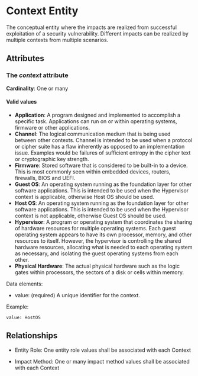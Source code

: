 # Context Entity

The conceptual entity where the impacts are realized from successful exploitation of a security vulnerability. Different impacts can be realized by multiple contexts from multiple scenarios.

## Attributes

### The *context* attribute

**Cardinality**: One or many

#### Valid values

- **Application**:  A program designed and implemented to accomplish a specific task. Applications can run on or within operating systems, firmware or other applications.
- **Channel**:  The logical communication medium that is being used between other contexts. Channel is intended to be used when a protocol or cipher suite has a flaw inherently as opposed to an implementation issue. Examples would be failures of sufficient entropy in the cipher text or cryptographic key strength.
- **Firmware**:  Stored software that is considered to be built-in to a device. This is most commonly seen within embedded devices, routers, firewalls, BIOS and UEFI.
- **Guest OS**:  An operating system running as the foundation layer for other software applications. This is intended to be used when the Hypervisor context is applicable, otherwise Host OS should be used.
- **Host OS**:  An operating system running as the foundation layer for other software applications. This is intended to be used when the Hypervisor context is not applicable, otherwise Guest OS should be used.
- **Hypervisor**:  A program or operating system that coordinates the sharing of hardware resources for multiple operating systems. Each guest operating system appears to have its own processor, memory, and other resources to itself. However, the hypervisor is controlling the shared hardware resources, allocating what is needed to each operating system as necessary, and isolating the guest operating systems from each other.
- **Physical Hardware**:  The actual physical hardware such as the logic gates within processors, the sectors of a disk or cells within memory.

Data elements:
- value: (required) A unique identifier for the context.

Example:
```
value: HostOS
```
## Relationships

* Entity Role: One entity role values shall be associated with each Context

* Impact Method: One or many impact method values shall be associated with each Context
